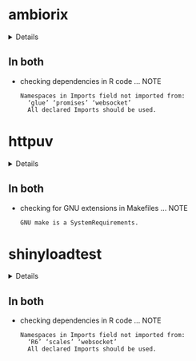 # ambiorix

<details>

* Version: 1.0.2
* GitHub: https://github.com/JohnCoene/ambiorix
* Source code: https://github.com/cran/ambiorix
* Date/Publication: 2021-01-27 10:00:07 UTC
* Number of recursive dependencies: 45

Run `revdep_details(, "ambiorix")` for more info

</details>

## In both

*   checking dependencies in R code ... NOTE
    ```
    Namespaces in Imports field not imported from:
      ‘glue’ ‘promises’ ‘websocket’
      All declared Imports should be used.
    ```

# httpuv

<details>

* Version: 1.6.1
* GitHub: https://github.com/rstudio/httpuv
* Source code: https://github.com/cran/httpuv
* Date/Publication: 2021-05-07 04:50:02 UTC
* Number of recursive dependencies: 38

Run `revdep_details(, "httpuv")` for more info

</details>

## In both

*   checking for GNU extensions in Makefiles ... NOTE
    ```
    GNU make is a SystemRequirements.
    ```

# shinyloadtest

<details>

* Version: 1.1.0
* GitHub: https://github.com/rstudio/shinyloadtest
* Source code: https://github.com/cran/shinyloadtest
* Date/Publication: 2021-02-11 14:50:02 UTC
* Number of recursive dependencies: 85

Run `revdep_details(, "shinyloadtest")` for more info

</details>

## In both

*   checking dependencies in R code ... NOTE
    ```
    Namespaces in Imports field not imported from:
      ‘R6’ ‘scales’ ‘websocket’
      All declared Imports should be used.
    ```

